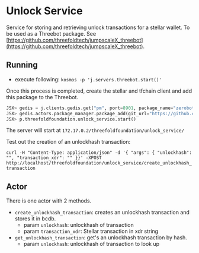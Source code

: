 # Unlock Service

Service for storing and retrieving unlock transactions for a stellar wallet.
To be used as a Threebot package. See [https://github.com/threefoldtech/jumpscaleX_threebot](https://github.com/threefoldtech/jumpscaleX_threebot).

## Running

- execute following:
`kosmos -p 'j.servers.threebot.start()'`

Once this process is completed, create the stellar and tfchain client and add this package to the Threebot.

```python
JSX> gedis = j.clients.gedis.get("pm", port=8901, package_name="zerobot.packagemanager")
JSX> gedis.actors.package_manager.package_add(git_url="https://github.com/threefoldfoundation/tft-stellar/tree/master/ThreeBotPackages/unlock-service")
JSX> p.threefoldfoundation.unlock_service.start()
```

The server will start at `172.17.0.2/threefoldfoundation/unlock_service/`

Test out the creation of an unlockhash transaction:

`curl -H "Content-Type: application/json" -d '{ "args": { "unlockhash": "", "transaction_xdr": "" }}' -XPOST http://localhost/threefoldfoundation/unlock_service/create_unlockhash_transaction`

## Actor

There is one actor with 2 methods.

- `create_unlockhash_transaction`: creates an unlockhash transaction and stores it in bcdb.
  - param `unlockhash`: unlockhash of transaction
  - param `transaction_xdr`: Stellar transaction in xdr string
- `get_unlockhash_transaction`: get's an unlockhash transaction by hash.
  - param `unlockhash`: unlockhash of transaction to look up
